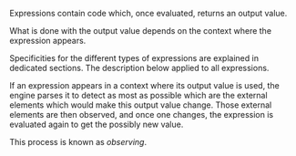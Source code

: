 Expressions contain code which, once evaluated, returns an output value.

What is done with the output value depends on the context where the expression appears.

Specificities for the different types of expressions are explained in dedicated sections. The description below applied to all expressions.

If an expression appears in a context where its output value is used, the engine parses it to detect as most as possible which are the external elements which would make this output value change. Those external elements are then observed, and once one changes, the expression is evaluated again to get the possibly new value.

This process is known as _observing_.
